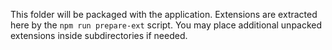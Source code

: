 This folder will be packaged with the application.
Extensions are extracted here by the `npm run prepare-ext` script.
You may place additional unpacked extensions inside subdirectories if needed.
